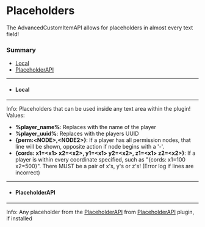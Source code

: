 # Placeholders #
The AdvancedCustomItemAPI allows for placeholders in almost every text field!
### Summary ###
- [Local](#local)
- [PlaceholderAPI](#placeholderapi)
***
- #### Local ####
***
  Info: Placeholders that can be used inside any text area within the plugin!  
  Values:
  - **%player_name%**: Replaces with the name of the player
  - **%player_uuid%**: Replaces with the players UUID
  - **{perm:\<NODE\>,\<NODE2\>}**: If a player has all permission nodes, that line will be shown, opposite action if node begins with a '-'.
  - **{cords: x1=\<x1\> x2=\<x2\>, y1=\<x1\> y2=\<x2\>, z1=\<x1\> z2=\<x2\>}**: If a player is within every coordinate specified, such as "{cords: x1=100 x2=500}". There MUST be a pair of x's, y's or z's! (Error log if lines are incorrect)
***
- #### PlaceholderAPI ###
***
  Info: Any placeholder from the [PlaceholderAPI](https://www.spigotmc.org/wiki/placeholderapi-placeholders/) from [PlaceholderAPI](https://www.spigotmc.org/resources/placeholderapi.6245/) plugin, if installed
